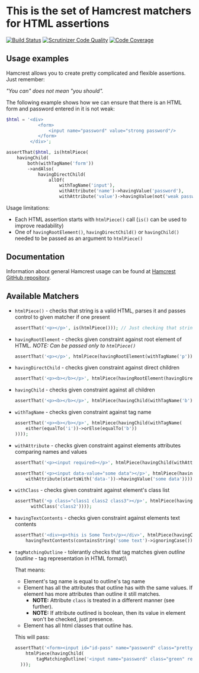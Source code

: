 This is the set of Hamcrest matchers for HTML assertions
========================================================
[![Build Status](https://travis-ci.org/wmde/hamcrest-html-matchers.svg?branch=master)](https://travis-ci.org/wmde/hamcrest-html-matchers)
[![Scrutinizer Code Quality](https://scrutinizer-ci.com/g/wmde/hamcrest-html-matchers/badges/quality-score.png?b=master)](https://scrutinizer-ci.com/g/wmde/hamcrest-html-matchers/?branch=master)
[![Code Coverage](https://scrutinizer-ci.com/g/wmde/hamcrest-html-matchers/badges/coverage.png?b=master)](https://scrutinizer-ci.com/g/wmde/hamcrest-html-matchers/?branch=master)

Usage examples
--------------
Hamcrest allows you to create pretty complicated and flexible assertions. Just remember:

*"You can" does not mean "you should".*


The following example shows how we can ensure that there is an HTML form and password entered in it is not weak: 

```php
$html = '<div>
            <form>
                <input name="password" value="strong password"/>
            </form>
         </div>';

assertThat($html, is(htmlPiece(
    havingChild(
        both(withTagName('form'))
        ->andAlso(
            havingDirectChild(
                allOf(
                    withTagName('input'),
                    withAttribute('name')->havingValue('password'),
                    withAttribute('value')->havingValue(not('weak password')))))))));
```
Usage limitations:
  * Each HTML assertion starts with `htmlPiece()` call (`is()` can be used to improve readability)
  * One of `havingRootElement()`, `havingDirectChild()` or `havingChild()` needed to be passed as an argument to `htmlPiece()`

Documentation
-------------
Information about general Hamcrest usage can be found at [Hamcrest GitHub repository](https://github.com/hamcrest/hamcrest-php).


Available Matchers
------------------
* `htmlPiece()` - checks that string is a valid HTML, parses it and passes control to given matcher if one present
    ```php
    assertThat('<p></p>', is(htmlPiece())); // Just checking that string is a valid piece of HTML
    ```
* `havingRootElement` - checks given constraint against root element of HTML. *NOTE: Can be passed only to `htmlPiece()`*
    ```php
    assertThat('<p></p>', htmlPiece(havingRootElement(withTagName('p'))));
    ```

* `havingDirectChild` - checks given constraint against direct children 
    ```php
    assertThat('<p><b></b></p>', htmlPiece(havingRootElement(havingDirectChild(withTagName('b')))));
    ```

* `havingChild` - checks given constraint against all children 
    ```php
    assertThat('<p><b></b></p>', htmlPiece(havingChild(withTagName('b'))));
    ```

* `withTagName` - checks given constraint against tag name
    ```php
    assertThat('<p><b></b></p>', htmlPiece(havingChild(withTagName(
        either(equalTo('i'))->orElse(equalTo('b'))
    ))));
    ```

* `withAttribute` - checks given constraint against elements attributes comparing names and values
    ```php
    assertThat('<p><input required></p>', htmlPiece(havingChild(withAttribute('required'))));
    ```
    ```php
    assertThat('<p><input data-value="some data"></p>', htmlPiece(havingChild(
        withAttribute(startsWith('data-'))->havingValue('some data'))));
    ```
    
* `withClass` - checks given constraint against element's class list
  ```php
  assertThat('<p class="class1 class2 class3"></p>', htmlPiece(havingChild(
        withClass('class2'))));
  ```

* `havingTextContents` - checks given constraint against elements text contents
    ```php
    assertThat('<div><p>this is Some Text</p></div>', htmlPiece(havingChild(
        havingTextContents(containsString('some text')->ignoringCase()))));
    ```

* `tagMatchingOutline` - tolerantly checks that tag matches given *outline* (*outline* - tag representation in HTML format)\

  That means:
    * Element's tag name is equal to outline's tag name
    * Element has all the attributes that outline has with the same values. If element has more attributes than outline it still matches. 
      * **NOTE:** Attribute `class` is treated in a different manner (see further). 
      * **NOTE:** If attribute outlined is boolean, then its value in element won't be checked, just presence.
    * Element has all html classes that outline has.
    
  This will pass:
  ```php
  assertThat('<form><input id="id-pass" name="password" class="pretty green" required="required"></form>', 
      htmlPiece(havingChild(
          tagMatchingOutline('<input name="password" class="green" required>')
    )));
  ```
